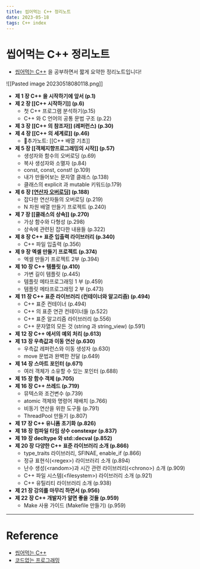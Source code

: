 ```yaml
---
title: 씹어먹는 C++ 정리노트
date: 2023-05-18
tags: C++ index
---
```


# 씹어먹는 C++ 정리노트

- [씹어먹는 C++](https://modoocode.com/135) 을 공부하면서 짧게 요약한 정리노트입니다!

![[Pasted image 20230518080118.png]]

- **제 1 장 C++ 을 시작하기에 앞서 (p.1)**
- **제 2 장 [[C++ 시작하기]] (p.6)**
	- 첫 C++ 프로그램 분석하기(p.15)
	- C++ 와 C 언어의 공통 문법 구조 (p.22)
- **제 3 장 [[C++ 의 참조자]] (레퍼런스) (p.30)**
- **제 4 장 [[C++ 의 세계로]] (p.46)**
	- 추가노트: [[C++ 배열 기초]] 
- **제 5 장 [[객체지향프로그래밍의 시작]] (p.57)**
	- 생성자와 함수의 오버로딩 (p.69)
	- 복사 생성자와 소멸자 (p.84)
	- const, const, const! (p.109)
	- 내가 만들어보는 문자열 클래스 (p.138)
	- 클래스의 explicit 과 mutable 키워드(p.179)
- **제 6 장 [[연산자 오버로딩]](overloading) (p.188)**
	- 잡다한 연산자들의 오버로딩 (p.219)
	- N 차원 배열 만들기 프로젝트 (p.240)
- **제 7 장 [[클래스의 상속]] (p.270)**
	- 가상 함수와 다형성 (p.298)
	- 상속에 관련된 잡다한 내용들 (p.322)
- **제 8 장 C++ 표준 입출력 라이브러리 (p.340)**
	- C++ 파일 입출력 (p.356)
- **제 9 장 엑셀 만들기 프로젝트 (p.374)**
	- 엑셀 만들기 프로젝트 2부 (p.394)
- **제 10 장 C++ 템플릿 (p.410)**
	- 가변 길이 템플릿 (p.445)
	- 템플릿 메타프로그래밍 1 부 (p.459)
	- 템플릿 메타프로그래밍 2 부 (p.473)
- **제 11 장 C++ 표준 라이브러리 (컨테이너와 알고리즘) (p.494)**
	- C++ 표준 컨테이너 (p.494)
	- C++ 의 표준 연관 컨테이너들 (p.522)
	- C++ 표준 알고리즘 라이브러리 (p.556)
	- C++ 문자열의 모든 것 (string 과 string_view) (p.591)
- **제 12 장 C++ 에서의 예외 처리 (p.613)**
- **제 13 장 우측값과 이동 연산 (p.630)**
	- 우측값 레퍼런스와 이동 생성자 (p.630)
	- move 문법과 완벽한 전달 (p.649)
- **제 14 장 스마트 포인터 (p.671)**
	- 여러 객체가 소유할 수 있는 포인터 (p.688)
- **제 15 장 함수 객체 (p.705)**
- **제 16 장 C++ 쓰레드 (p.719)**
	- 뮤텍스와 조건변수 (p.739)
	- atomic 객체와 명령어 재배치 (p.766)
	- 비동기 연산을 위한 도구들 (p.791)
	- ThreadPool 만들기 (p.807)
- **제 17 장 C++ 유니폼 초기화 (p.826)**
- **제 18 장 컴파일 타임 상수 constexpr (p.837)**
- **제 19 장 decltype 와 std::decval (p.852)**
- **제 20 장 다양한 C++ 표준 라이브러리 소개 (p.866)**
	- type_traits 라이브러리, SFINAE, enable_if (p.866)
	- 정규 표현식(\<regex\>) 라이브러리 소개 (p.894)
	- 난수 생성(\<random\>)과 시간 관련 라이브러리(\<chrono\>) 소개 (p.909)
	- C++ 파일 시스템(\<ﬁlesystem\>) 라이브러리 소개 (p.921)
	- C++ 유틸리티 라이브러리 소개 (p.938)
- **제 21 장 강의를 마무리 하면서 (p.956)**
- **제 22 장 C++ 개발자가 알면 좋을 것들 (p.959)**
	- Make 사용 가이드 (Makeﬁle 만들기) (p.959)

---

# Reference

- [씹어먹는 C++](https://modoocode.com/135)
- [코드없는 프로그래밍](https://www.youtube.com/@user-pw9fm4gc7e)
